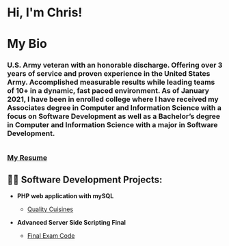 <h1>Hi, I'm Chris! 
<h1>My Bio
  <br><h3>U.S. Army veteran with an honorable discharge. Offering over 3 years of service and proven experience in the United States Army. Accomplished measurable results while leading teams of 10+ in a dynamic, fast paced environment. As of January 2021, I have been in enrolled college where I have received my Associates degree in Computer and Information Science with a focus on Software Development as well as a Bachelor’s degree in Computer and Information Science with a major in Software Development. 
  
   <br>[My Resume](https://github.com/ChrisRocca33/Resume)
<h2>👨‍💻 Software Development Projects:</h2>

- <b>PHP web application with mySQL</b>
  - [Quality Cuisines](https://github.com/ChrisRocca33/QualityCuisines)

- <b>Advanced Server Side Scripting Final</b>
  - [Final Exam Code](https://github.com/ChrisRocca33/PHPFinalApp)
